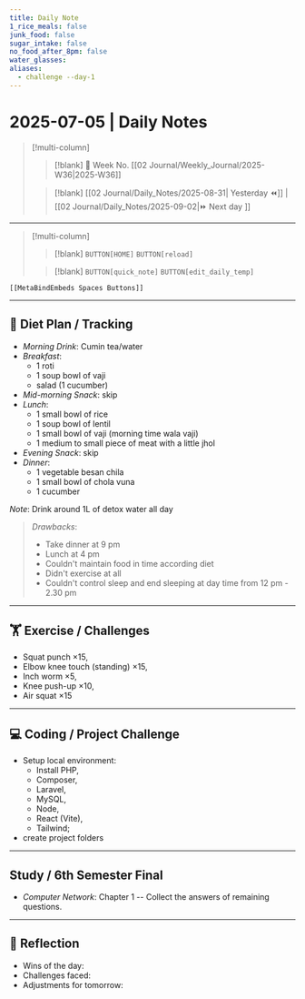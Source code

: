 ```yaml
---
title: Daily Note
1_rice_meals: false
junk_food: false
sugar_intake: false
no_food_after_8pm: false
water_glasses:
aliases:
  - challenge --day-1
---
```



# 2025-07-05 | Daily Notes

> [!multi-column]
> 
>> [!blank]
>> 📅 Week No. [[02 Journal/Weekly_Journal/2025-W36|2025-W36]]
>
>> [!blank]
>> [[02 Journal/Daily_Notes/2025-08-31| Yesterday ⏪]] |  [[02 Journal/Daily_Notes/2025-09-02|⏩ Next day ]]

---

> [!multi-column]
>
>> [!blank]
>> `BUTTON[HOME]` 
>> `BUTTON[reload]`
>
>> [!blank]
>> `BUTTON[quick_note]` 
>> `BUTTON[edit_daily_temp]` 
 
 ```meta-bind-embed
 [[MetaBindEmbeds Spaces Buttons]]
 ```
 
---

## 🌅 Diet Plan / Tracking

- _Morning Drink_: Cumin tea/water
- _Breakfast_: 
	- 1 roti 
	- 1 soup bowl of vaji 
	- salad (1 cucumber)
- _Mid-morning Snack_: skip
- _Lunch_: 
	- 1 small bowl of rice 
	- 1 soup bowl of lentil 
	- 1 small bowl of vaji (morning time wala vaji)
	- 1 medium to small piece of meat with a little jhol
- _Evening Snack_: skip
- _Dinner_: 
	- 1 vegetable besan chila
	- 1 small bowl of chola vuna
	- 1 cucumber

_Note_: Drink around 1L of detox water all day  
> _Drawbacks_: 
> - Take dinner at 9 pm
> - Lunch at 4 pm
> - Couldn't maintain food in time according diet
> - Didn't exercise at all
> - Couldn't control sleep and end sleeping at day time from 12 pm - 2.30 pm

---

## 🏋️ Exercise / Challenges

- Squat punch ×15, 
- Elbow knee touch (standing) ×15,
- Inch worm ×5, 
- Knee push-up ×10, 
- Air squat ×15

---

## 💻 Coding / Project Challenge

- Setup local environment: 
	- Install PHP, 
	- Composer, 
	- Laravel, 
	- MySQL, 
	- Node, 
	- React (Vite), 
	- Tailwind; 
- create project folders

---

## Study / 6th Semester Final

- _Computer Network_: Chapter 1 -- Collect the answers of  remaining questions.

---

## 📝 Reflection

- Wins of the day:  
- Challenges faced:  
- Adjustments for tomorrow:  
